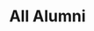 ---
widget : people

# Display name
title: All Alumni

# Username (this should match the folder name)
authors:
- all alumni

# Is this the primary user of the site?
superuser: false

# Role/position
role: 

# Organizations/Affiliations
organizations:
- name: 
  url: 

content:
  user_group:
   - Alumni

user_groups:
- All Alumni
---